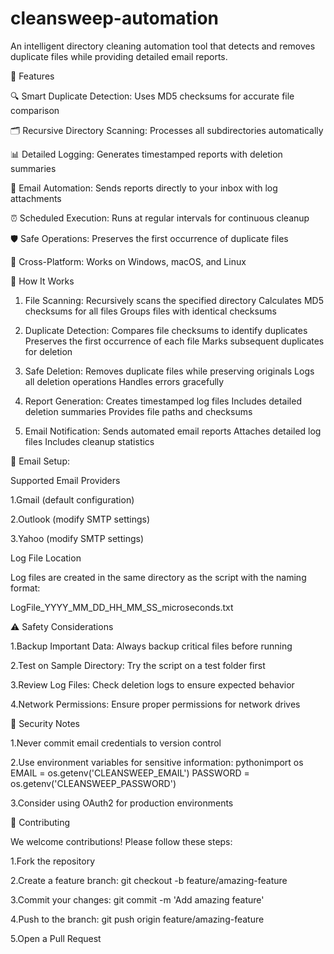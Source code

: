 # cleansweep-automation
An intelligent directory cleaning automation tool that detects and removes duplicate files while providing detailed email reports.


🚀 Features

🔍 Smart Duplicate Detection: Uses MD5 checksums for accurate file comparison

🗂️ Recursive Directory Scanning: Processes all subdirectories automatically

📊 Detailed Logging: Generates timestamped reports with deletion summaries

📧 Email Automation: Sends reports directly to your inbox with log attachments

⏰ Scheduled Execution: Runs at regular intervals for continuous cleanup

🛡️ Safe Operations: Preserves the first occurrence of duplicate files

🎯 Cross-Platform: Works on Windows, macOS, and Linux



🔧 How It Works

1. File Scanning:
Recursively scans the specified directory
Calculates MD5 checksums for all files
Groups files with identical checksums

2. Duplicate Detection:
Compares file checksums to identify duplicates
Preserves the first occurrence of each file
Marks subsequent duplicates for deletion

3. Safe Deletion:
Removes duplicate files while preserving originals
Logs all deletion operations
Handles errors gracefully

4. Report Generation:
Creates timestamped log files
Includes detailed deletion summaries
Provides file paths and checksums

5. Email Notification:
Sends automated email reports
Attaches detailed log files
Includes cleanup statistics


📧 Email Setup:

Supported Email Providers

  1.Gmail (default configuration)
  
  2.Outlook (modify SMTP settings)
  
  3.Yahoo (modify SMTP settings)


Log File Location

Log files are created in the same directory as the script with the naming format:

LogFile_YYYY_MM_DD_HH_MM_SS_microseconds.txt


⚠️ Safety Considerations

1.Backup Important Data: Always backup critical files before running

2.Test on Sample Directory: Try the script on a test folder first

3.Review Log Files: Check deletion logs to ensure expected behavior

4.Network Permissions: Ensure proper permissions for network drives


🔐 Security Notes

1.Never commit email credentials to version control

2.Use environment variables for sensitive information:
  pythonimport os
  EMAIL = os.getenv('CLEANSWEEP_EMAIL')
  PASSWORD = os.getenv('CLEANSWEEP_PASSWORD')
  
3.Consider using OAuth2 for production environments


🤝 Contributing

We welcome contributions! Please follow these steps:

1.Fork the repository

2.Create a feature branch: git checkout -b feature/amazing-feature

3.Commit your changes: git commit -m 'Add amazing feature'

4.Push to the branch: git push origin feature/amazing-feature

5.Open a Pull Request
  
